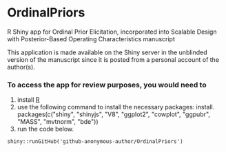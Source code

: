 # OrdinalPriors
R Shiny app for Ordinal Prior Elicitation, incorporated into Scalable Design with Posterior-Based Operating Characteristics manuscript

This application is made available on the Shiny server in the unblinded version of the manuscript since it is posted from a personal account of the author(s).

### To access the app for review purposes, you would need to
 1. install [R](https://cran.r-project.org/)
 2. use the following command to install the necessary packages:  install. packages(c("shiny", "shinyjs", "V8", "ggplot2", "cowplot", "ggpubr", "MASS", "mvtnorm", "bde"))
 3. run the code below.
    
```
shiny::runGitHub('github-anonymous-author/OrdinalPriors')
```

